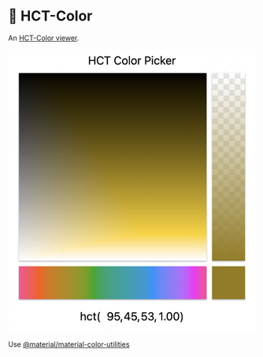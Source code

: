 # 🎨 HCT-Color

An [HCT-Color viewer](https://hct-color.netlify.app/).

![snapshot](./snapshot.png)

Use [ @material/material-color-utilities](https://github.com/material-foundation/material-color-utilities)

